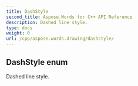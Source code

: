 ```yaml
---
title: DashStyle
second_title: Aspose.Words for C++ API Reference
description: Dashed line style. 
type: docs
weight: 0
url: /cpp/aspose.words.drawing/dashstyle/
---
```

## DashStyle enum


Dashed line style.


